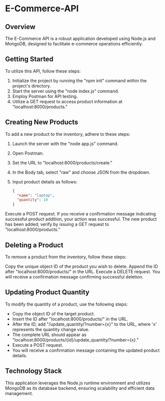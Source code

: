# E-Commerce-API

## Overview

The E-Commerce API is a robust application developed using Node.js and MongoDB, designed to facilitate e-commerce operations efficiently.

## Getting Started

To utilize this API, follow these steps:

1. Initialize the project by running the "npm init" command within the project's directory.
2. Start the server using the "node index.js" command.
3. Employ Postman for API testing.
4. Utilize a GET request to access product information at "localhost:8000/products."

## Creating New Products

To add a new product to the inventory, adhere to these steps:

1. Launch the server with the "node app.js" command.
2. Open Postman.
3. Set the URL to "localhost:8000/products/create."
4. In the Body tab, select "raw" and choose JSON from the dropdown.
5. Input product details as follows:

   ```json
   {
     "name": "laptop",
     "quantity": 10
   }
Execute a POST request.
If you receive a confirmation message indicating successful product addition, your action was successful.
The new product has been added; verify by issuing a GET request to "localhost:8000/products."

## Deleting a Product
To remove a product from the inventory, follow these steps:

Copy the unique object ID of the product you wish to delete.
Append the ID after "localhost:8000/products/" in the URL.
Execute a DELETE request.
You will receive a confirmation message confirming successful deletion.

## Updating Product Quantity
To modify the quantity of a product, use the following steps:

- Copy the object ID of the target product.
- Insert the ID after "localhost:8000/products/" in the URL.
- After the ID, add "/update_quantity/?number={x}" to the URL, where 'x' represents the quantity change value.
- The complete URL should appear as "localhost:8000/products/{id}/update_quantity/?number={x}."
- Execute a POST request.
- You will receive a confirmation message containing the updated product details.

## Technology Stack
This application leverages the Node.js runtime environment and utilizes MongoDB as its database backend, ensuring scalability and efficient data management.
